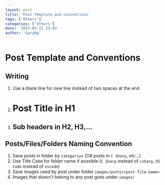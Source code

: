 ```yaml
---
layout: post
title: 'Post Template and Conventions'
tags: ['Others']
categories: ['Others']
date: '2017-03-22 23:09'
author: 'GaryNg'
---
```

# Post Template and Conventions

## Writing
1. Use a blank line for new line instead of two spaces at the end
2. # Post Title in H1
3. ## Sub headers in H2, H3,...

## Posts/Files/Folders Naming Convention
1. Save posts in folder by `categories` (C# posts in `C Sharp`, etc...)
2. Use Title Case for folder name if possible (`C Sharp` instead of `csharp`, `VS Code` instead of `vscode`)
3. Save images used by post under folder `images/posts/<post-file-name>`
4. Images that doesn't belong to any post goes under `images/`
